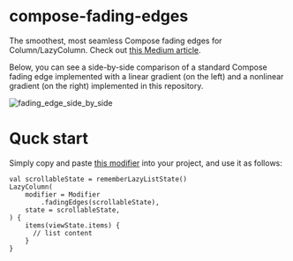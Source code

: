 # compose-fading-edges
The smoothest, most seamless Compose fading edges for Column/LazyColumn. Check out [this Medium article](https://medium.com/@nikonof.m.i/truly-beautiful-fading-edges-in-jetpack-compose-4b6753573d50).

Below, you can see a side-by-side comparison of a standard Compose fading edge implemented with a linear gradient (on the left) and a nonlinear gradient (on the right) implemented in this repository.

![fading_edge_side_by_side](https://github.com/nikonovmi/compose-fading-edges/assets/9309651/87cbacd9-c8b6-4c55-a98e-38cef60dc1d9)

# Quck start
Simply copy and paste [this modifier](https://gist.github.com/nikonovmi/11f983f64a915d29ceaa2dbdc3d6af59) into your project, and use it as follows:

```
val scrollableState = rememberLazyListState()
LazyColumn(
    modifier = Modifier
        .fadingEdges(scrollableState),
    state = scrollableState,
) {
    items(viewState.items) {
      // list content
    }
}
```
